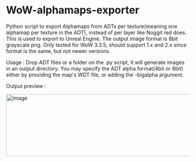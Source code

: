 # WoW-alphamaps-exporter
Python script to export Alphamaps from ADTs per texture(meaning one alphamap per texture in the ADT), instead of per layer like Noggit red does.
This is used to export to Unreal Engine. The output image format is 8bit grayscale png.
Only tested for WoW 3.3.5, should support 1.x and 2.x since format is the same, but not newer versions.

Usage : Drop ADT files or a folder on the .py script, it will generate images in an output directory.
You may specify the ADT alpha format(4bit or 8bit) either by providing the map's WDT file, or adding the -bigalpha argument.

Output preview :

<img width="747" height="170" alt="image" src="https://github.com/user-attachments/assets/496185cb-9639-4d80-8f26-1f59fb333c8c" />
